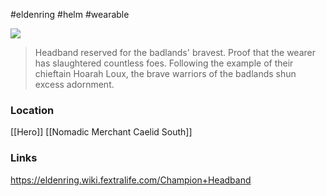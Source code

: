 #eldenring #helm #wearable

![](https://eldenring.wiki.fextralife.com/file/Elden-Ring/champion_headband_elden_ring_wiki_guide_200px.png)

>Headband reserved for the badlands' bravest.
>Proof that the wearer has slaughtered countless foes.
>Following the example of their chieftain Hoarah Loux, the brave warriors of the badlands shun excess adornment.

### Location
[[Hero]]
[[Nomadic Merchant Caelid South]]
### Links
https://eldenring.wiki.fextralife.com/Champion+Headband